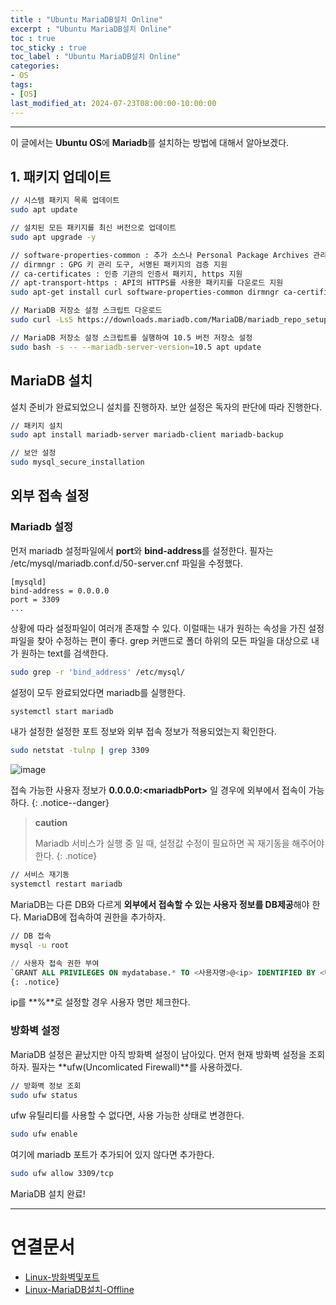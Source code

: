 ```yaml
---
title : "Ubuntu MariaDB설치 Online"
excerpt : "Ubuntu MariaDB설치 Online"
toc : true
toc_sticky : true
toc_label : "Ubuntu MariaDB설치 Online"
categories:
- OS
tags:
- [OS]
last_modified_at: 2024-07-23T08:00:00-10:00:00
---
```

  
---
  
 이 글에서는 **Ubuntu OS**에 **Mariadb**를 설치하는 방법에 대해서 알아보겠다.
  
## 1. 패키지 업데이트
  
```bash
// 시스템 패키지 목록 업데이트
sudo apt update

// 설치된 모든 패키지를 최신 버전으로 업데이트
sudo apt upgrade -y

// software-properties-common : 추가 소스나 Personal Package Archives 관리도구
// dirmngr : GPG 키 관리 도구, 서명된 패키지의 검증 지원
// ca-certificates : 인증 기관의 인증서 패키지, https 지원
// apt-transport-https : API의 HTTPS를 사용한 패키지를 다운로드 지원
sudo apt-get install curl software-properties-common dirmngr ca-certificates apt-transport-https -y 

// MariaDB 저장소 설정 스크립트 다운로드
sudo curl -LsS https://downloads.mariadb.com/MariaDB/mariadb_repo_setup 

// MariaDB 저장소 설정 스크립트를 실행하여 10.5 버전 저장소 설정
sudo bash -s -- --mariadb-server-version=10.5 apt update
```
  
## MariaDB 설치
 설치 준비가 완료되었으니 설치를 진행하자. 보안 설정은 독자의 판단에 따라 진행한다.
  
```bash
// 패키지 설치
sudo apt install mariadb-server mariadb-client mariadb-backup

// 보안 설정
sudo mysql_secure_installation
```
  
## 외부 접속 설정
  
### Mariadb 설정
 먼저 mariadb 설정파일에서 **port**와 **bind-address**를 설정한다. 필자는 /etc/mysql/mariadb.conf.d/50-server.cnf 파일을 수정했다. 

```
[mysqld]
bind-address = 0.0.0.0
port = 3309
...
```

 상황에 따라 설정파일이 여러개 존재할 수 있다. 이럴때는 내가 원하는 속성을 가진 설정파일을 찾아 수정하는 편이 좋다. grep 커맨드로 폴더 하위의 모든 파일을 대상으로 내가 원하는 text를 검색한다.
  
``` bash
sudo grep -r 'bind_address' /etc/mysql/
```

 설정이 모두 완료되었다면 mariadb를 실행한다.
  
```bash
systemctl start mariadb
```

 내가 설정한 설정한 포트 정보와 외부 접속 정보가 적용되었는지 확인한다.
  
```bash
sudo netstat -tulnp | grep 3309
```
  
![image](../../assets/images/MariaDBServiceResult.png)

 접속 가능한 사용자 정보가 **0.0.0.0:\<mariadbPort\>** 일 경우에 외부에서 접속이 가능하다. 
{: .notice--danger}  

> **caution**
>
> Mariadb 서비스가 실행 중 일 때,  설정값 수정이 필요하면 꼭 재기동을 해주어야 한다. 
{: .notice}  
  
```bash
// 서비스 재기동
systemctl restart mariadb
```

 MariaDB는 다른 DB와 다르게 **외부에서 접속할 수 있는 사용자 정보를 DB제공**해야 한다. MariaDB에 접속하여 권한을 추가하자.
  
```bash
// DB 접속
mysql -u root
```
  
```sql
// 사용자 접속 권한 부여
`GRANT ALL PRIVILEGES ON mydatabase.* TO <사용자명>@<ip> IDENTIFIED BY <비밀번호>; FLUSH PRIVILEGES;` 
{: .notice}  
```

 ip를 **%**로 설정할 경우 사용자 명만 체크한다.
  
### 방화벽 설정
 MariaDB 설정은 끝났지만 아직 방화벽 설정이 남아있다. 먼저 현재 방화벽 설정을 조회하자. 필자는 **ufw(Uncomlicated Firewall)**를 사용하겠다.
  
```bash
// 방화벽 정보 조회
sudo ufw status
```

 ufw 유틸리티를 사용할 수 없다면, 사용 가능한 상태로 변경한다.
  
```bash
sudo ufw enable
```

 여기에 mariadb 포트가 추가되어 있지 않다면 추가한다.
  
```bash
sudo ufw allow 3309/tcp
```

 MariaDB 설치 완료!

---
  
# 연결문서
- [Linux-방화벽및포트](../../os/os-Linux-방화벽및포트)
- [Linux-MariaDB설치-Offline](../../os/os-Linux-MariaDB설치-Offline)